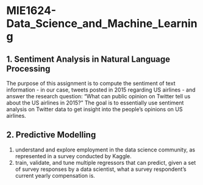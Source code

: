 # MIE1624-Data_Science_and_Machine_Learning

## 1. Sentiment Analysis in Natural Language Processing<br/>
The purpose of this assignment is to compute the sentiment of text information - in our case, tweets posted in 2015 regarding US airlines - and answer the research question: “What can public opinion on Twitter tell us about the US airlines in 2015?” The goal is to essentially use sentiment analysis on Twitter data to get insight into the people’s opinions on US airlines.

## 2. Predictive Modelling<br/>
1. understand and explore employment in the data science community, as represented in a survey conducted by Kaggle.
2. train, validate, and tune multiple regressors that can predict, given a set of survey responses by a data scientist, what a survey respondent’s current yearly compensation is.